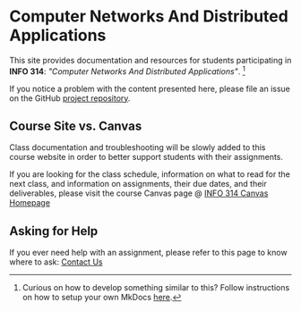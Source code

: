 #  Computer Networks And Distributed Applications 
This site provides documentation and resources for students participating in **INFO 314**: *"Computer Networks And Distributed Applications"*. [^MkDocs]   

If you notice a problem with the content presented here, please file an issue on the GitHub <a href="https://github.com/quirktree/info314-website" target="blank">project repository</a>.


## Course Site vs. Canvas

Class documentation and troubleshooting will be slowly added to this course website in order to better support students with their assignments.  

If you are looking for the class schedule, information on what to read for the next class, and information on assignments, their due dates, and their deliverables, please visit the course Canvas page @ [INFO 314 Canvas Homepage](https://canvas.uw.edu/courses/1373089)



## Asking for Help

If you ever need help with an assignment, please refer to this page to know where to ask: [Contact Us](/contact.md)  



[^MkDocs]: Curious on how to develop something similar to this? Follow instructions on how to setup your own MkDocs [here](https://github.com/bwalchen/mkdocs-template/blob/master/README.md).


